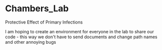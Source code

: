 # Chambers_Lab
Protective Effect of Primary Infections

I am hoping to create an environment for everyone in the lab to share our code - this way we don't have to send documents and change path names and other annoying bugs
